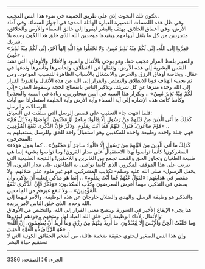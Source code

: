 ------------------------------------------------------------------------

تكون تلك البحوث إذن على طريق الحقيقة في ضوء هذا النص العجيب..  
وفي ظل هذه اللمسات القصيرة العبارة الهائلة المدى: في أجواز السماء، وفي
آماد الأرض، وفي أعماق الخلائق. يهتف بالبشر ليفروا إلى خالق السماء والأرض
والخلائق، متجردين من كل ما يثقل أرواحهم ويقيدها موحدين الله الذي خلق هذا
الكون وحده بلا شريك.  
«فَفِرُّوا إِلَى اللَّهِ، إِنِّي لَكُمْ مِنْهُ نَذِيرٌ مُبِينٌ. وَلا تَجْعَلُوا مَعَ اللَّهِ إِلهاً آخَرَ، إِنِّي
لَكُمْ مِنْهُ نَذِيرٌ مُبِينٌ» ..  
والتعبير بلفظ الفرار عجيب حقا. وهو يوحي بالأثقال والقيود والأغلال
والأوهاق، التي تشد النفس البشرية إلى هذه الأرض، وتثقلها عن الانطلاق،
وتحاصرها وتأسرها وتدعها في عقال. وبخاصة أوهاق الرزق والحرص والانشغال
بالأسباب الظاهرة للنصيب الموعود. ومن ثم يجيء الهتاف قويا للانطلاق
والتملص والفرار إلى الله من هذه الأثقال والقيود! الفرار إلى الله وحده
منزها عن كل شريك. وتذكير الناس بانقطاع الحجة وسقوط العذر: «إِنِّي لَكُمْ مِنْهُ
نَذِيرٌ مُبِينٌ» .. وتكرار هذا التنبيه في آيتين متجاورتين، زيادة في التنبيه
والتحذير! وكأنما كانت هذه الإشارة إلى آية السماء وآية الأرض وآية الخليقة
استطرادا مع آيات الرسالات والرسل.  
فلما انتهت جاء التعقيب على قصص الرسل التي سلفت في السياق:  
«كَذلِكَ ما أَتَى الَّذِينَ مِنْ قَبْلِهِمْ مِنْ رَسُولٍ إِلَّا قالُوا: ساحِرٌ أَوْ مَجْنُونٌ. أَتَواصَوْا
بِهِ؟ بَلْ هُمْ قَوْمٌ طاغُونَ. فَتَوَلَّ عَنْهُمْ فَما أَنْتَ بِمَلُومٍ. وَذَكِّرْ فَإِنَّ الذِّكْرى تَنْفَعُ
الْمُؤْمِنِينَ» ..  
فهي جبلة واحدة وطبيعة واحدة للمكذبين وهو استقبال واحد للحق وللرسل
يستقبلهم به المنحرفون:  
«كَذلِكَ ما أَتَى الَّذِينَ مِنْ قَبْلِهِمْ مِنْ رَسُولٍ إِلَّا قالُوا: ساحِرٌ أَوْ مَجْنُونٌ» .. كما
يقول هؤلاء المشركون! كأنما تواصوا بهذا الاستقبال على مدار القرون! وما
تواصوا بشيء إنما هي طبيعة الطغيان وتجاوز الحق والقصد تجمع بين الغابرين
واللاحقين! والنتيجة الطبيعية التي تترتب على هذا الموقف المكرور، الذي
كأنما تواصى به الطاغون على مدار القرون، ألا يحفل الرسول- صلى الله عليه
وسلم- تكذيب المشركين. فهو غير ملوم على ضلالهم، ولا مقصر في هدايتهم:
«فَتَوَلَّ عَنْهُمْ فَما أَنْتَ بِمَلُومٍ» .. إنما هو مذكر، فعليه أن يذكر، وأن يمضي في
التذكير، مهما أعرض المعرضون وكذب المكذبون: «وَذَكِّرْ فَإِنَّ الذِّكْرى تَنْفَعُ
الْمُؤْمِنِينَ» .. ولا تنفع غيرهم من الجاحدين.  
والتذكير هو وظيفة الرسل. والهدى والضلال خارجان عن هذه الوظيفة، والأمر
فيهما إلى الله وحده. الذي خلق الناس لأمر يريده.  
هنا يجيء الإيقاع الأخير في السورة. ويتضح معنى الفرار إلى الله، والتخلص
من الأوهاق والأثقال، لأداء الوظيفة التي خلق الله العباد لها، ومنحهم
وجودهم ليؤدوها:  
«وَما خَلَقْتُ الْجِنَّ وَالْإِنْسَ إِلَّا لِيَعْبُدُونِ. ما أُرِيدُ مِنْهُمْ مِنْ رِزْقٍ وَما أُرِيدُ أَنْ
يُطْعِمُونِ. إِنَّ اللَّهَ هُوَ الرَّزَّاقُ ذُو الْقُوَّةِ الْمَتِينُ» ..  
وإن هذا النص الصغير ليحتوي حقيقة ضخمة هائلة، من أضخم الحقائق الكونية
التي لا تستقيم حياة البشر

------------------------------------------------------------------------

الجزء: 6 ¦ الصفحة: 3386
